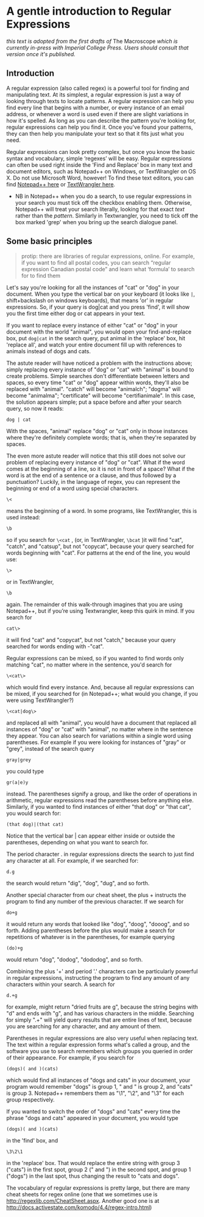 # A gentle introduction to Regular Expressions

_this text is adopted from the first drafts of_ The Macroscope _which is currently in-press with Imperial College Press. Users should consult that version once it's published._

## Introduction

A regular expression (also called regex) is a powerful tool for finding and manipulating text.  At its simplest, a regular expression is just a way of looking through texts to locate patterns. A regular expression can help you find every line that begins with a number, or every instance of an email address, or whenever a word is used even if there are slight variations in how it's spelled. As long as you can describe the pattern you're looking for, regular expressions can help you find it. Once you've found your patterns, they can then help you manipulate your text so that it fits just what you need. 

Regular expressions can look pretty complex, but once you know the basic syntax and vocabulary, simple ‘regexes’ will be easy. Regular expressions can often be used right inside the 'Find and Replace' box in many text and document editors, such as Notepad++ on Windows, or TextWrangler on OS X. Do not use Microsoft Word, however! To find these text editors, you can find [Notepad++ here](http://notepad-plus-plus.org/) or [TextWrangler here](http://www.barebones.com/products/textwrangler/).

+ NB in Notepad++ when you do a search, to use regular expressions in your search you must tick off the checkbox enabling them. Otherwise, Notepad++ will treat your search literally, looking for that exact _text_ rather than the _pattern_. Similarly in Textwrangler, you need to tick off the box marked 'grep' when you bring up the search dialogue panel.

## Some basic principles

> protip: there are libraries of regular expressions, online. For example, if you want to find all postal codes, you can search “regular expression Canadian postal code” and learn what ‘formula’ to search for to find them

Let's say you're looking for all the instances of "cat" or "dog" in your document. When you type the vertical bar on your keyboard (it looks like ```|```, shift+backslash on windows keyboards), that means 'or' in regular expressions. So, if your query is dog|cat and you press 'find', it will show you the first time either dog or cat appears in your text.

If you want to replace every instance of either "cat" or "dog" in your document with the world "animal", you would open your find-and-replace box, put ```dog|cat``` in the search query, put animal in the 'replace' box, hit 'replace all', and watch your entire document fill up with references to animals instead of dogs and cats.

The astute reader will have noticed a problem with the instructions above; simply replacing every instance of "dog" or "cat" with "animal" is bound to create problems. Simple searches don't differentiate between letters and spaces, so every time "cat" or "dog" appear within words, they'll also be replaced with "animal". "catch" will become "animalch"; "dogma" will become "animalma"; "certificate" will become "certifianimale". In this case, the solution appears simple; put a space before and after your search query, so now it reads: 

```dog | cat```  

With the spaces, "animal" replace "dog" or "cat" only in those instances where they're definitely complete words; that is, when they're separated by spaces.

The even more astute reader will notice that this still does not solve our problem of replacing every instance of "dog" or "cat". What if the word comes at the beginning of a line, so it is not in front of a space? What if the word is at the end of a sentence or a clause, and thus followed by a punctuation? Luckily, in the language of regex, you can represent the beginning or end of a word using special characters. 

```\<``` 

means the beginning of a word. In some programs, like TextWrangler, this is used instead:

```\b```

so if you search for ```\<cat``` , (or, in TextWrangler, ```\bcat``` )it will find "cat", "catch", and "catsup", but not "copycat", because your query searched for words beginning with "cat". For patterns at the end of the line, you would use:

```\>``` 

or in TextWrangler,

```\b```

again.  The remainder of this walk-through imagines that you are using Notepad++, but if you’re using Textwrangler, keep this quirk in mind. If you search for 

```cat\>``` 

it will find "cat" and "copycat", but not "catch," because your query searched for words ending with -"cat".

Regular expressions can be mixed, so if you wanted to find words only matching "cat", no matter where in the sentence, you'd search for 

```\<cat\>```

which would find every instance. And, because all regular expressions can be mixed, if you searched for (in Notepad++; what would you change, if you were using TextWrangler?)

```\<cat|dog\>```

and replaced all with "animal", you would have a document that replaced all instances of "dog" or "cat" with "animal", no matter where in the sentence they appear. You can also search for variations within a single word using parentheses. For example if you were looking for instances of "gray" or "grey", instead of the search query

```gray|grey```

you could type 

```gr(a|e)y```
 
instead. The parentheses signify a group, and like the order of operations in arithmetic, regular expressions read the parentheses before anything else. Similarly, if you wanted to find instances of either "that dog" or "that cat", you would search for: 

```(that dog)|(that cat)```

 Notice that the vertical bar | can appear either inside or outside the parentheses, depending on what you want to search for.

The period character . in regular expressions directs the search to just find any character at all. For example, if we searched for:

```d.g``` 

the search would return "dig", "dog", "dug", and so forth. 

Another special character from our cheat sheet, the plus + instructs the program to find any number of the previous character. If we search for 

```do+g```

it would return any words that looked like "dog", "doog", "dooog", and so forth. Adding parentheses before the plus would make a search for repetitions of whatever is in the parentheses, for example querying 

```(do)+g```

would return "dog", "dodog", "dododog", and so forth.

Combining the plus '+' and period '.' characters can be particularly powerful in regular expressions, instructing the program to find any amount of any characters within your search. A search for 

```d.+g```

for example, might return "dried fruits are g", because the string begins with "d" and ends with "g", and has various characters in the middle. Searching for simply ".+" will yield query results that are entire lines of text, because you are searching for any character, and any amount of them.

Parentheses in regular expressions are also very useful when replacing text. The text within a regular expression forms what's called a group, and the software you use to search remembers which groups you queried in order of their appearance. For example, if you search for 

```(dogs)( and )(cats)```

which would find all instances of "dogs and cats" in your document, your program would remember "dogs" is group 1, " and " is group 2, and "cats" is group 3. Notepad++ remembers them as "\1", "\2", and "\3" for each group respectively.

If you wanted to switch the order of "dogs" and "cats" every time the phrase "dogs and cats" appeared in your document, you would type 

```(dogs)( and )(cats)```

in the 'find' box, and 

```\3\2\1```

in the 'replace' box. That would replace the entire string with group 3 ("cats") in the first spot, group 2 (" and ") in the second spot, and group 1 ("dogs") in the last spot, thus changing the result to "cats and dogs".

The vocabulary of regular expressions is pretty large, but there are many cheat sheets for regex online (one that we sometimes use is http://regexlib.com/CheatSheet.aspx. Another good one is at http://docs.activestate.com/komodo/4.4/regex-intro.html)

